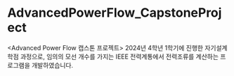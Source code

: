 # AdvancedPowerFlow_CapstoneProject
<Advanced Power Flow 캡스톤 프로젝트> 2024년 4학년 1학기에 진행한 자기설계학점 과정으로, 임의의 모선 개수를 가지는 IEEE 전력계통에서 전력조류를 계산하는 프로그램을 개발하였습니다.
